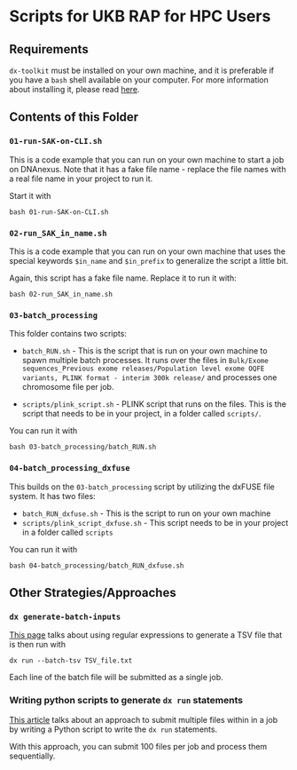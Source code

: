# Scripts for UKB RAP for HPC Users

## Requirements

`dx-toolkit` must be installed on your own machine, and it is preferable if you have a `bash` shell available on your computer. For more information about installing it, please read [here](https://documentation.dnanexus.com/downloads).

## Contents of this Folder

### `01-run-SAK-on-CLI.sh`

This is a code example that you can run on your own machine to start a job on DNAnexus. Note that it has a fake file name - replace the file names with a real file name in your project to run it.

Start it with

```
bash 01-run-SAK-on-CLI.sh
```

### `02-run_SAK_in_name.sh`

This is a code example that you can run on your own machine that uses the special keywords `$in_name` and `$in_prefix` to generalize the script a little bit.

Again, this script has a fake file name. Replace it to run it with:

```
bash 02-run_SAK_in_name.sh
```

### `03-batch_processing`

This folder contains two scripts:

- `batch_RUN.sh` - This is the script that is run on your own machine to spawn multiple batch processes. It runs over the files in `Bulk/Exome sequences_Previous exome releases/Population level exome OQFE variants, PLINK format - interim 300k release/` and processes one chromosome file per job.

- `scripts/plink_script.sh` - PLINK script that runs on the files. This is the script that needs to be in your project, in a folder called `scripts/`.

You can run it with

```
bash 03-batch_processing/batch_RUN.sh
```

### `04-batch_processing_dxfuse`

This builds on the `03-batch_processing` script by utilizing the dxFUSE file system. It has two files:

- `batch_RUN_dxfuse.sh` - This is the script to run on your own machine
- `scripts/plink_script_dxfuse.sh` - This script needs to be in your project in a folder called `scripts`

You can run it with

```
bash 04-batch_processing/batch_RUN_dxfuse.sh
```

## Other Strategies/Approaches

### `dx generate-batch-inputs`

[This page](https://documentation.dnanexus.com/user/running-apps-and-workflows/running-batch-jobs) talks about using regular expressions to generate a TSV file that is then run with

`dx run --batch-tsv TSV_file.txt`

Each line of the batch file will be submitted as a single job.

### Writing python scripts to generate `dx run` statements

[This article](https://dnanexus.gitbook.io/uk-biobank-rap/science-corner/guide-to-analyzing-large-sample-sets) talks about an approach to submit multiple files within in a job by writing a Python script to write the `dx run` statements.

With this approach, you can submit 100 files per job and process them sequentially.
